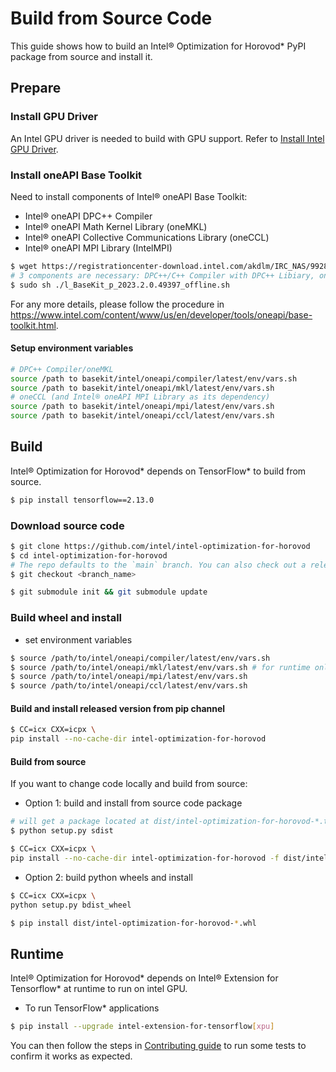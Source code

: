 # Build from Source Code

This guide shows how to build an Intel® Optimization for Horovod* PyPI package from source and install it.



## Prepare

### Install GPU Driver
An Intel GPU driver is needed to build with GPU support. Refer to [Install Intel GPU Driver](../README.md#install-gpu-drivers).



### Install oneAPI Base Toolkit

Need to install components of Intel® oneAPI Base Toolkit:
- Intel® oneAPI DPC++ Compiler
- Intel® oneAPI Math Kernel Library (oneMKL)
- Intel® oneAPI Collective Communications Library (oneCCL)
- Intel® oneAPI MPI Library (IntelMPI)

```bash
$ wget https://registrationcenter-download.intel.com/akdlm/IRC_NAS/992857b9-624c-45de-9701-f6445d845359/l_BaseKit_p_2023.2.0.49397_offline.sh
# 3 components are necessary: DPC++/C++ Compiler with DPC++ Libiary, oneMKL and oneCCL(IntelMPI will be installed automatically as oneCCL's dependency).
$ sudo sh ./l_BaseKit_p_2023.2.0.49397_offline.sh
```

For any more details, please follow the procedure in https://www.intel.com/content/www/us/en/developer/tools/oneapi/base-toolkit.html.
#### Setup environment variables
```bash
# DPC++ Compiler/oneMKL
source /path to basekit/intel/oneapi/compiler/latest/env/vars.sh
source /path to basekit/intel/oneapi/mkl/latest/env/vars.sh
# oneCCL (and Intel® oneAPI MPI Library as its dependency)
source /path to basekit/intel/oneapi/mpi/latest/env/vars.sh
source /path to basekit/intel/oneapi/ccl/latest/env/vars.sh
```




## Build

Intel® Optimization for Horovod* depends on TensorFlow* to build from source.

```bash
$ pip install tensorflow==2.13.0

```



### Download source code

```bash
$ git clone https://github.com/intel/intel-optimization-for-horovod
$ cd intel-optimization-for-horovod
# The repo defaults to the `main` branch. You can also check out a release branch:
$ git checkout <branch_name>

$ git submodule init && git submodule update
```



### Build wheel and install

- set environment variables

```bash
$ source /path/to/intel/oneapi/compiler/latest/env/vars.sh
$ source /path/to/intel/oneapi/mkl/latest/env/vars.sh # for runtime only
$ source /path/to/intel/oneapi/mpi/latest/env/vars.sh
$ source /path/to/intel/oneapi/ccl/latest/env/vars.sh
```



#### Build and install released version from pip channel

```bash
$ CC=icx CXX=icpx \
pip install --no-cache-dir intel-optimization-for-horovod
```

#### Build from source

If you want to change code locally and build from source:

- Option 1: build and install from source code package

```bash
# will get a package located at dist/intel-optimization-for-horovod-*.tar.gz
$ python setup.py sdist

$ CC=icx CXX=icpx \
pip install --no-cache-dir intel-optimization-for-horovod -f dist/intel-optimization-for-horovod-*.tar.gz
```

- Option 2: build python wheels and install

```bash
$ CC=icx CXX=icpx \
python setup.py bdist_wheel

$ pip install dist/intel-optimization-for-horovod-*.whl
```


## Runtime

Intel® Optimization for Horovod* depends on Intel® Extension for Tensorflow* at runtime to run on intel GPU.



- To run TensorFlow* applications

```bash
$ pip install --upgrade intel-extension-for-tensorflow[xpu]
```


You can then follow the steps in [Contributing guide](../CONTRIBUTING.md) to run some tests to confirm it works as expected.

